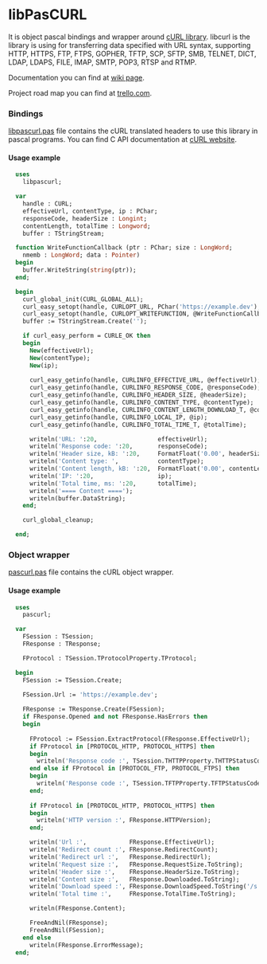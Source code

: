 libPasCURL
==========
It is object pascal bindings and wrapper around [cURL library](https://curl.haxx.se/). 
libcurl is the library is using for transferring data specified with URL syntax,
supporting HTTP, HTTPS, FTP, FTPS, GOPHER, TFTP, SCP, SFTP, SMB, TELNET, DICT, LDAP, LDAPS, FILE, IMAP, SMTP, POP3, RTSP and RTMP.

Documentation you can find at [wiki page](https://github.com/isemenkov/libpascurl/wiki).

Project road map you can find at [trello.com](https://trello.com/b/4KeflAib/libpascurl).

### Bindings

[libpascurl.pas](https://github.com/isemenkov/libpascurl/blob/master/source/libpascurl.pas) file contains the cURL translated headers to use this library in pascal programs. You can find C API documentation at [cURL website](https://curl.haxx.se/libcurl/c/).

#### Usage example

```pascal
  uses
    libpascurl;

  var
    handle : CURL;
    effectiveUrl, contentType, ip : PChar;
    responseCode, headerSize : Longint;
    contentLength, totalTime : Longword;
    buffer : TStringStream;

  function WriteFunctionCallback (ptr : PChar; size : LongWord;
    nmemb : LongWord; data : Pointer)
  begin
    buffer.WriteString(string(ptr)); 
  end;

  begin
    curl_global_init(CURL_GLOBAL_ALL);
    curl_easy_setopt(handle, CURLOPT_URL, PChar('https://example.dev');
    curl_easy_setopt(handle, CURLOPT_WRITEFUNCTION, @WriteFunctionCallback);
    buffer := TStringStream.Create('');

    if curl_easy_perform = CURLE_OK then
    begin
      New(effectiveUrl);
      New(contentType);
      New(ip);
  
      curl_easy_getinfo(handle, CURLINFO_EFFECTIVE_URL, @effectiveUrl);
      curl_easy_getinfo(handle, CURLINFO_RESPONSE_CODE, @responseCode);
      curl_easy_getinfo(handle, CURLINFO_HEADER_SIZE, @headerSize);
      curl_easy_getinfo(handle, CURLINFO_CONTENT_TYPE, @contentType);
      curl_easy_getinfo(handle, CURLINFO_CONTENT_LENGTH_DOWNLOAD_T, @contentLength);
      curl_easy_getinfo(handle, CURLINFO_LOCAL_IP, @ip);
      curl_easy_getinfo(handle, CURLINFO_TOTAL_TIME_T, @totalTime);

      writeln('URL: ':20,                 effectiveUrl);
      writeln('Response code: ':20,       responseCode);
      writeln('Header size, kB: ':20,     FormatFloat('0.00', headerSize / 1024));
      writeln('Content type: ',           contentType);
      writeln('Content length, kB: ':20,  FormatFloat('0.00', contentLength / 1024));
      writeln('IP: ':20,                  ip);
      writeln('Total time, ms: ':20,      totalTime);
      writeln('==== Content ====');
      writeln(buffer.DataString);
    end;

    curl_global_cleanup; 

  end;
```

### Object wrapper

[pascurl.pas](https://github.com/isemenkov/libpascurl/blob/master/source/pascurl.pas) file contains the cURL object wrapper.

#### Usage example

```pascal
  uses 
    pascurl;

  var
    FSession : TSession;
    FResponse : TResponse;

    FProtocol : TSession.TProtocolProperty.TProtocol;

  begin
    FSession := TSession.Create;

    FSession.Url := 'https://example.dev';
    
    FResponse := TResponse.Create(FSession);
    if FResponse.Opened and not FResponse.HasErrors then
    begin
      
      FProtocol := FSession.ExtractProtocol(FResponse.EffectiveUrl);
      if FProtocol in [PROTOCOL_HTTP, PROTOCOL_HTTPS] then
      begin
        writeln('Response code :', TSession.THTTPProperty.THTTPStatusCode(FResponse.ResponseCode));
      end else if FProtocol in [PROTOCOL_FTP, PROTOCOL_FTPS] then
      begin
        writeln('Response code :', TSession.TFTPProperty.TFTPStatusCode(FResponse.ResponseCode));
      end;
    
      if FProtocol in [PROTOCOL_HTTP, PROTOCOL_HTTPS] then
      begin
        writeln('HTTP version :', FResponse.HTTPVersion);
      end; 

      writeln('Url :',            FResponse.EffectiveUrl);
      writeln('Redirect count :', FResponse.RedirectCount);
      writeln('Redirect url :',   FResponse.RedirectUrl);
      writeln('Request size :',   FResponse.RequestSize.ToString);
      writeln('Header size :',    FResponse.HeaderSize.ToString);
      writeln('Content size :',   FResponse.Downloaded.ToString);
      writeln('Download speed :', FResponse.DownloadSpeed.ToString('/s'));
      writeln('Total time :',     FResponse.TotalTime.ToString);

      writeln(FResponse.Content); 

      FreeAndNil(FResponse);
      FreeAndNil(FSession);
    end else
      writeln(FResponse.ErrorMessage);
  end;

```
